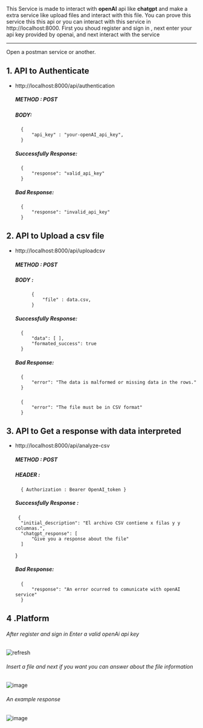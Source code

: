 This Service is made to interact with **openAI** api like **chatgpt** and make a extra service like upload files and interact with this file.
You can prove this service this this api or you can interact with this service in http://localhost:8000. 
First you shoud register and  sign in , next enter your api key provided by openai, and next interact with the service

---
Open a postman service or another.

## 1. API to Authenticate
- http://localhost:8000/api/authentication
    ##### METHOD : POST
    ##### BODY: 
        {
            "api_key" : "your-openAI_api_key",
        }

    ##### Successfully Response: 
        {
            "response": "valid_api_key"
        }

    ##### Bad Response: 
        {
            "response": "invalid_api_key"
        }


## 2. API to Upload a csv file 
- http://localhost:8000/api/uploadcsv
    ##### METHOD : POST
    ##### BODY : 
            {
                "file" : data.csv,
            }

    ##### Successfully Response: 
        {
            "data": [ ],
            "formated_success": true
        }

    ##### Bad Response: 
        {
            "error": "The data is malformed or missing data in the rows."
        }
    ##### 
        {
            "error": "The file must be in CSV format"
        }


## 3. API to Get a response with data interpreted
- http://localhost:8000/api/analyze-csv
    ##### METHOD : POST
    ##### HEADER : 
        { Authorization : Bearer OpenAI_token }

    ##### Successfully Response : 
       {
        "initial_description": "El archivo CSV contiene x filas y y columnas.",
        "chatgpt_response": [
            "Give you a response about the file"
        ]
    }

    ##### Bad Response: 
        {
            "response": "An error ocurred to comunicate with openAI service"
        }

## 4 .Platform
###### After register and sign in Enter a valid openAi api key
![refresh](https://github.com/jesusjosee/chatgptServices/assets/58668859/8d3940e9-1ec7-497e-aeec-6fefc1136e1d)

###### Insert a file and next if you want you can answer about the file information
![image](https://github.com/jesusjosee/chatgptServices/assets/58668859/28c70402-9c7c-48fd-9a75-ac62b0161c29)

###### An example response
![image](https://github.com/jesusjosee/chatgptServices/assets/58668859/20933fa1-077d-4552-a39e-2e7d6a7ba1a8)

